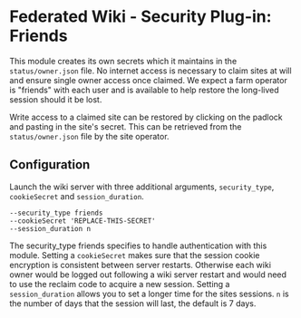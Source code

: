 # Federated Wiki - Security Plug-in: Friends

This module creates its own secrets which it maintains in the `status/owner.json` file. No internet access is necessary to claim sites at will and ensure single owner access once claimed. We expect a farm operator is "friends" with each user and is available to help restore the long-lived session should it be lost.

Write access to a claimed site can be restored by clicking on the padlock and pasting in the site's
secret. This can be retrieved from the `status/owner.json` file by the site operator.

## Configuration

Launch the wiki server with three additional arguments, `security_type`, `cookieSecret` and `session_duration`.

```
--security_type friends
--cookieSecret 'REPLACE-THIS-SECRET'
--session_duration n
```

The security_type friends specifies to handle authentication with this module. Setting a `cookieSecret` makes sure that the session cookie encryption is consistent between server restarts. Otherwise each wiki owner would be logged out following a wiki server restart and would need to use the reclaim code to acquire a new session.
Setting a `session_duration` allows you to set a longer time for the sites sessions. `n` is the number of days that the session will last, the default is 7 days.
